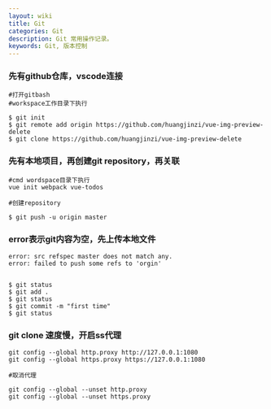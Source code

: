 ```yaml
---
layout: wiki
title: Git
categories: Git
description: Git 常用操作记录。
keywords: Git, 版本控制
---
```




### 先有github仓库，vscode连接


```
#打开gitbash
#workspace工作目录下执行

$ git init
$ git remote add origin https://github.com/huangjinzi/vue-img-preview-delete
$ git clone https://github.com/huangjinzi/vue-img-preview-delete
```


### 先有本地项目，再创建git repository，再关联

```
#cmd wordspace目录下执行
vue init webpack vue-todos

#创建repository

$ git push -u origin master

```

### error表示git内容为空，先上传本地文件
```
error: src refspec master does not match any.
error: failed to push some refs to 'orgin'


$ git status
$ git add .
$ git status
$ git commit -m "first time"
$ git status

```

### git clone 速度慢，开启ss代理

```
git config --global http.proxy http://127.0.0.1:1080
git config --global https.proxy https://127.0.0.1:1080

#取消代理

git config --global --unset http.proxy 
git config --global --unset https.proxy

```







